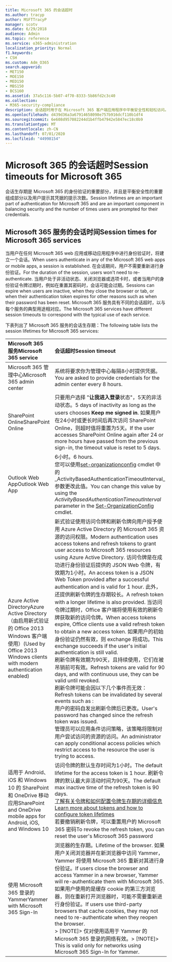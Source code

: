 ```yaml
---
title: Microsoft 365 的会话超时
ms.author: tracyp
author: MSFTTracyP
manager: scotv
ms.date: 6/29/2018
audience: Admin
ms.topic: reference
ms.service: o365-administration
localization_priority: Normal
f1.keywords:
- CSH
ms.custom: Adm_O365
search.appverid:
- MET150
- MOE150
- MED150
- MBS150
- BCS160
ms.assetid: 37a5c116-5b07-4f70-8333-5b86fd2c3c40
ms.collection:
- M365-security-compliance
description: 会话超时用于在 Microsoft 365 客户端应用程序中平衡安全性和轻松访问。
ms.openlocfilehash: d439d36a3a67914658098e757b916dcf110b1df4
ms.sourcegitcommit: 6e608d957082244d1b4ffb47942e5847ec18c0b9
ms.translationtype: MT
ms.contentlocale: zh-CN
ms.lasthandoff: 07/01/2020
ms.locfileid: "44998154"
---
```

# <a name="session-timeouts-for-microsoft-365"></a><span data-ttu-id="c0db8-103">Microsoft 365 的会话超时</span><span class="sxs-lookup"><span data-stu-id="c0db8-103">Session timeouts for Microsoft 365</span></span>

<span data-ttu-id="c0db8-104">会话生存期是 Microsoft 365 的身份验证的重要部分，并且是平衡安全性的重要组成部分以及用户提示其凭据的提示次数。</span><span class="sxs-lookup"><span data-stu-id="c0db8-104">Session lifetimes are an important part of authentication for Microsoft 365 and are an important component in balancing security and the number of times users are prompted for their credentials.</span></span>
  
## <a name="session-times-for-microsoft-365-services"></a><span data-ttu-id="c0db8-105">Microsoft 365 服务的会话时间</span><span class="sxs-lookup"><span data-stu-id="c0db8-105">Session times for Microsoft 365 services</span></span>

<span data-ttu-id="c0db8-106">当用户在任何 Microsoft 365 web 应用或移动应用程序中进行身份验证时，将建立一个会话。</span><span class="sxs-lookup"><span data-stu-id="c0db8-106">When users authenticate in any of the Microsoft 365 web apps or mobile apps, a session is established.</span></span> <span data-ttu-id="c0db8-107">在会话期间，用户不需要重新进行身份验证。</span><span class="sxs-lookup"><span data-stu-id="c0db8-107">For the duration of the session, users won't need to re-authenticate.</span></span> <span data-ttu-id="c0db8-108">当用户处于非活动状态、关闭浏览器或选项卡时，或者当用户的身份验证令牌过期时，例如在重置其密码时，会话可能会过期。</span><span class="sxs-lookup"><span data-stu-id="c0db8-108">Sessions can expire when users are inactive, when they close the browser or tab, or when their authentication token expires for other reasons such as when their password has been reset.</span></span> <span data-ttu-id="c0db8-109">Microsoft 365 服务具有不同的会话超时，以与每个服务的典型用途相对应。</span><span class="sxs-lookup"><span data-stu-id="c0db8-109">The Microsoft 365 services have different session timeouts to correspond with the typical use of each service.</span></span>
  
<span data-ttu-id="c0db8-110">下表列出了 Microsoft 365 服务的会话生存期：</span><span class="sxs-lookup"><span data-stu-id="c0db8-110">The following table lists the session lifetimes for Microsoft 365 services:</span></span>
  
|<span data-ttu-id="c0db8-111">**Microsoft 365 服务**</span><span class="sxs-lookup"><span data-stu-id="c0db8-111">**Microsoft 365 service**</span></span>|<span data-ttu-id="c0db8-112">**会话超时**</span><span class="sxs-lookup"><span data-stu-id="c0db8-112">**Session timeout**</span></span>|
|:-----|:-----|
|<span data-ttu-id="c0db8-113">Microsoft 365 管理中心</span><span class="sxs-lookup"><span data-stu-id="c0db8-113">Microsoft 365 admin center</span></span>  <br/> |<span data-ttu-id="c0db8-114">系统将要求你为管理中心每隔8小时提供凭据。</span><span class="sxs-lookup"><span data-stu-id="c0db8-114">You are asked to provide credentials for the admin center every 8 hours.</span></span>  <br/> |
|<span data-ttu-id="c0db8-115">SharePoint Online</span><span class="sxs-lookup"><span data-stu-id="c0db8-115">SharePoint Online</span></span>  <br/> |<span data-ttu-id="c0db8-116">只要用户选择 "**让我进入登录**状态"，5天的非活动状态。</span><span class="sxs-lookup"><span data-stu-id="c0db8-116">5 days of inactivity as long as the users chooses **Keep me signed in**.</span></span> <span data-ttu-id="c0db8-117">如果用户在24小时或更长时间后再次访问 SharePoint Online，则超时值将重置为5天。</span><span class="sxs-lookup"><span data-stu-id="c0db8-117">If the user accesses SharePoint Online again after 24 or more hours have passed from the previous sign-in, the timeout value is reset to 5 days.</span></span>  <br/> |
|<span data-ttu-id="c0db8-118">Outlook Web App</span><span class="sxs-lookup"><span data-stu-id="c0db8-118">Outlook Web App</span></span>  <br/> |<span data-ttu-id="c0db8-119">6小时。</span><span class="sxs-lookup"><span data-stu-id="c0db8-119">6 hours.</span></span>  <br/> <span data-ttu-id="c0db8-120">您可以使用[set-organizationconfig](https://go.microsoft.com/fwlink/p/?LinkId=615378) cmdlet 中的_ActivityBasedAuthenticationTimeoutInterval_参数更改此值。</span><span class="sxs-lookup"><span data-stu-id="c0db8-120">You can change this value by using the  _ActivityBasedAuthenticationTimeoutInterval_ parameter in the [Set-OrganizationConfig](https://go.microsoft.com/fwlink/p/?LinkId=615378) cmdlet.</span></span>  <br/> |
|<span data-ttu-id="c0db8-121">Azure Active Directory</span><span class="sxs-lookup"><span data-stu-id="c0db8-121">Azure Active Directory</span></span>  <br/> <span data-ttu-id="c0db8-122">（由启用新式验证的 Office 2013 Windows 客户端使用）</span><span class="sxs-lookup"><span data-stu-id="c0db8-122">(Used by Office 2013 Windows clients with modern authentication enabled)</span></span>  <br/> | <span data-ttu-id="c0db8-123">新式验证使用访问令牌和刷新令牌向用户授予使用 Azure Active Directory 的 Microsoft 365 资源的访问权限。</span><span class="sxs-lookup"><span data-stu-id="c0db8-123">Modern authentication uses access tokens and refresh tokens to grant user access to Microsoft 365 resources using Azure Active Directory.</span></span> <span data-ttu-id="c0db8-124">访问令牌是在成功进行身份验证后提供的 JSON Web 令牌，有效期为1小时。</span><span class="sxs-lookup"><span data-stu-id="c0db8-124">An access token is a JSON Web Token provided after a successful authentication and is valid for 1 hour.</span></span> <span data-ttu-id="c0db8-125">此外，还提供刷新令牌的生存期较长。</span><span class="sxs-lookup"><span data-stu-id="c0db8-125">A refresh token with a longer lifetime is also provided.</span></span> <span data-ttu-id="c0db8-126">当访问令牌过期时，Office 客户端将使用有效的刷新令牌获取新的访问令牌。</span><span class="sxs-lookup"><span data-stu-id="c0db8-126">When access tokens expire, Office clients use a valid refresh token to obtain a new access token.</span></span> <span data-ttu-id="c0db8-127">如果用户的初始身份验证仍然有效，则 exchange 将成功。</span><span class="sxs-lookup"><span data-stu-id="c0db8-127">This exchange succeeds if the user's initial authentication is still valid.</span></span>  <br/>  <span data-ttu-id="c0db8-128">刷新令牌有效期为90天，且持续使用，它们在被吊销前可有效。</span><span class="sxs-lookup"><span data-stu-id="c0db8-128">Refresh tokens are valid for 90 days, and with continuous use, they can be valid until revoked.</span></span>  <br/>  <span data-ttu-id="c0db8-129">刷新令牌可能会因以下几个事件而无效：</span><span class="sxs-lookup"><span data-stu-id="c0db8-129">Refresh tokens can be invalidated by several events such as :</span></span>  <br/>  <span data-ttu-id="c0db8-130">用户的密码自发出刷新令牌后已更改。</span><span class="sxs-lookup"><span data-stu-id="c0db8-130">User's password has changed since the refresh token was issued.</span></span>  <br/>  <span data-ttu-id="c0db8-131">管理员可以应用条件访问策略，该策略将限制对用户尝试访问的资源的访问。</span><span class="sxs-lookup"><span data-stu-id="c0db8-131">An administrator can apply conditional access policies which restrict access to the resource the user is trying to access.</span></span>  <br/> |
|<span data-ttu-id="c0db8-132">适用于 Android、iOS 和 Windows 10 的 SharePoint 和 OneDrive 移动应用</span><span class="sxs-lookup"><span data-stu-id="c0db8-132">SharePoint and OneDrive mobile apps for Android, iOS, and Windows 10</span></span>  <br/> |<span data-ttu-id="c0db8-133">访问令牌的默认生存时间为1小时。</span><span class="sxs-lookup"><span data-stu-id="c0db8-133">The default lifetime for the access token is 1 hour.</span></span> <span data-ttu-id="c0db8-134">刷新令牌的默认最大非活动时间为90天。</span><span class="sxs-lookup"><span data-stu-id="c0db8-134">The default max inactive time of the refresh token is 90 days.</span></span>  <br/> [<span data-ttu-id="c0db8-135">了解有关令牌和如何配置令牌生存期的详细信息</span><span class="sxs-lookup"><span data-stu-id="c0db8-135">Learn more about tokens and how to configure token lifetimes</span></span>](https://docs.microsoft.com/azure/active-directory/active-directory-configurable-token-lifetimes) <br/> <span data-ttu-id="c0db8-136">若要撤销刷新令牌，可以重置用户的 Microsoft 365 密码</span><span class="sxs-lookup"><span data-stu-id="c0db8-136">To revoke the refresh token, you can reset the user's Microsoft 365 password</span></span>  <br/> |
|<span data-ttu-id="c0db8-137">使用 Microsoft 365 登录的 Yammer</span><span class="sxs-lookup"><span data-stu-id="c0db8-137">Yammer with Microsoft 365 Sign-In</span></span>  <br/> |<span data-ttu-id="c0db8-138">浏览器的生存期。</span><span class="sxs-lookup"><span data-stu-id="c0db8-138">Lifetime of the browser.</span></span> <span data-ttu-id="c0db8-139">如果用户关闭浏览器并在新浏览器中访问 Yammer，Yammer 将使用 Microsoft 365 重新对其进行身份验证。</span><span class="sxs-lookup"><span data-stu-id="c0db8-139">If users close the browser and access Yammer in a new browser, Yammer will re-authenticate them with Microsoft 365.</span></span> <span data-ttu-id="c0db8-140">如果用户使用的是缓存 cookie 的第三方浏览器，则在重新打开浏览器时，可能不需要重新进行身份验证。</span><span class="sxs-lookup"><span data-stu-id="c0db8-140">If users use third-party browsers that cache cookies, they may not need to re-authenticate when they reopen the browser.</span></span>  <br/> <span data-ttu-id="c0db8-141">> [!NOTE]> 仅对使用适用于 Yammer 的 Microsoft 365 登录的网络有效。</span><span class="sxs-lookup"><span data-stu-id="c0db8-141">> [!NOTE]> This is valid only for networks using Microsoft 365 Sign-In for Yammer.</span></span>           |
   

